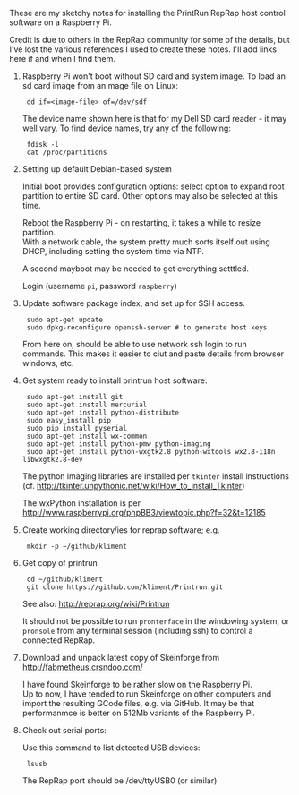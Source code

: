 These are my sketchy notes for installing the PrintRun RepRap host control software on a Raspberry Pi.

Credit is due to others in the RepRap community for some of the details, 
but I've lost the various references I used to create these notes.
I'll add links here if and when I find them.

1. Raspberry Pi won't boot without SD card and system image.
   To load an sd card image from an mage file on Linux:

        dd if=<image-file> of=/dev/sdf

   The device name shown here is that for my Dell SD card reader - it may well vary.
   To find device names, try any of the following:

        fdisk -l
        cat /proc/partitions

2. Setting up default Debian-based system

   Initial boot provides configuration options: 
   select option to expand root partition to entire SD card.
   Other options may also be selected at this time.

   Reboot the Raspberry Pi - on restarting, it takes a while to resize partition.  
   With a network cable, the system pretty much sorts itself out using DHCP, 
   including setting the system time via NTP.

   A second mayboot may be needed to get everything setttled.

   Login (username `pi`, password `raspberry`)

3. Update software package index, and set up for SSH access.

        sudo apt-get update
        sudo dpkg-reconfigure openssh-server # to generate host keys

   From here on, should be able to use network ssh login to run commands.
   This makes it easier to ciut and paste details from browser windows, etc.

4. Get system ready to install printrun host software:

        sudo apt-get install git
        sudo apt-get install mercurial
        sudo apt-get install python-distribute
        sudo easy_install pip
        sudo pip install pyserial
        sudo apt-get install wx-common
        sudo apt-get install python-pmw python-imaging
        sudo apt-get install python-wxgtk2.8 python-wxtools wx2.8-i18n libwxgtk2.8-dev

   The python imaging libraries are installed per `tkinter` install instructions 
   (cf. http://tkinter.unpythonic.net/wiki/How_to_install_Tkinter)

   The wxPython installation is per http://www.raspberrypi.org/phpBB3/viewtopic.php?f=32&t=12185

5. Create working directory/ies for reprap software; e.g.

        mkdir -p ~/github/kliment

6. Get copy of printrun 

        cd ~/github/kliment
        git clone https://github.com/kliment/Printrun.git

   See also: http://reprap.org/wiki/Printrun

   It should not be possible to run `pronterface` in the windowing system,
   or `pronsole` from any terminal session (including ssh) to control a connected RepRap.

7. Download and unpack latest copy of Skeinforge from  http://fabmetheus.crsndoo.com/

   I have found Skeinforge to be rather slow on the Raspberry Pi.  
   Up to now, I have tended to run Skeinforge on other computers and import the resulting GCode files,
   e.g. via GitHub.  It may be that performanmce is better on 512Mb variants of the Raspberry Pi.

8. Check out serial ports:

   Use this command to list detected USB devices:

        lsusb

   The RepRap port should be /dev/ttyUSB0 (or similar)

